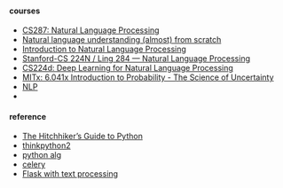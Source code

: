 #### courses
 * [CS287: Natural Language Processing](http://cs287.fas.harvard.edu/)
 * [Natural language understanding (almost) from scratch](https://blog.acolyer.org/2016/07/04/natural-language-understanding-almost-from-scratch/)
 * [Introduction to Natural Language Processing
](https://www.coursera.org/learn/natural-language-processing/home/welcome)
 * [Stanford-CS 224N / Ling 284  —  Natural Language Processing](http://web.stanford.edu/class/cs224n/syllabus.shtml)
 * [CS224d: Deep Learning for Natural Language Processing](http://cs224d.stanford.edu/)
 * [MITx: 6.041x Introduction to Probability - The Science of Uncertainty](https://courses.edx.org/courses/course-v1:MITx+6.041x_3+2T2016/info)
 * [NLP](https://www.eecis.udel.edu/~trnka/CISC889-11S/)
 * 
 

#### reference
* [The Hitchhiker’s Guide to Python](http://docs.python-guide.org/en/latest/)
* [thinkpython2](http://www.greenteapress.com/thinkpython2/html/index.html)
* [python alg](http://www.brpreiss.com/books/opus7/html/book.html)
* [celery](http://celery.readthedocs.io/en/latest/index.html)
* [Flask with text processing](https://realpython.com/blog/python/flask-by-example-part-3-text-processing-with-requests-beautifulsoup-nltk/#install-requirements)
 
